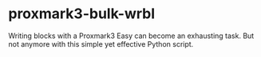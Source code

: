 # proxmark3-bulk-wrbl
Writing blocks with a Proxmark3 Easy can become an exhausting task. But not anymore with this simple yet effective Python script.
